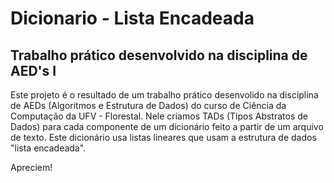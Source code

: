 # Dicionario - Lista Encadeada
## Trabalho prático desenvolvido na disciplina de AED's I

Este projeto é o resultado de um trabalho prático desenvolido na disciplina de AEDs (Algoritmos e Estrutura de Dados) do curso de Ciência da Computação da UFV - Florestal. Nele criamos TADs (Tipos Abstratos de Dados) para cada componente de um dicionário feito a partir de um arquivo de texto. Este dicionário usa listas lineares que usam a estrutura de dados "lista encadeada".

Apreciem!